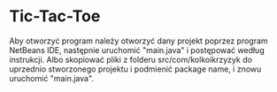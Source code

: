 # Tic-Tac-Toe

  Aby otworzyć program należy otworzyć dany projekt poprzez program NetBeans IDE, następnie uruchomić "main.java" i postępować według instrukcji.
  Albo skopiować pliki z folderu src/com/kolkoikrzyzyk do uprzednio stworzonego projektu i podmienić package name, i znowu uruchomić  "main.java".
